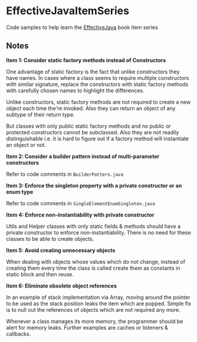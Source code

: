 # EffectiveJavaItemSeries
Code samples to help learn the [EffectiveJava](http://www.amazon.in/Effective-Java-Joshua-Bloch/dp/0321356683?ie=UTF8&keywords=effective%20java&qid=1478141933&ref_=sr_1_1&s=books&sr=1-1) book item series

## Notes
**Item 1: Consider static factory methods instead of Constructors**

One advantage of static factory is the fact that unlike constructors they have names. In cases where a class seems to require multiple constructors with similar signature, replace the constructors with static factory methods with carefully chosen names to highlight the differences.
 
Unlike constructors, static factory methods are not required to create a new object each time the're invoked. Also they can return an object of any subtype of their return type.

But classes with only public static factory methods and no public or protected constructors cannot be subclassed. Also they are not readily distinguishable i.e. it is hard to figure out if a factory method will instantiate an object or not.

**Item 2: Consider a builder pattern instead of multi-parameter constructors**

Refer to code comments in `BuilderPattern.java`

**Item 3: Enforce the singleton property with a private constructor or an enum type**

Refer to code comments in `SingleElementEnumSingleton.java`

**Item 4: Enforce non-instantiability with private constructor**

Utils and Helper classes with only static fields & methods should have a private constructor to enforce non-instantiability. There is no need for these classes to be able to create objects.

**Item 5: Avoid creating unnecessary objects**

When dealing with objects whose values which do not change, instead of creating them every time the class is called create them as constants in static block and then reuse.
  
**Item 6: Eliminate obsolete object references**

In an example of stack implementation via Array, moving around the pointer to be used as the stack position leaks the item which are popped. Simple fix is to null out the references of objects which are not required any more.

Whenever a class manages its more memory, the programmer should be alert for memory leaks. Further examples are caches or listeners & callbacks.

